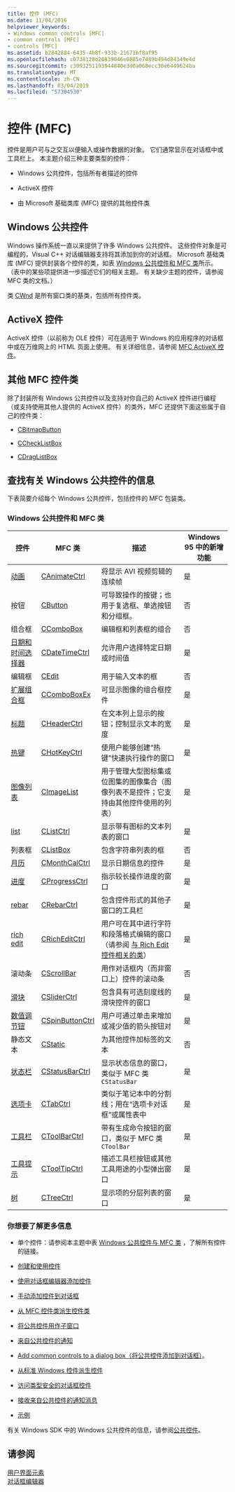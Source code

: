 ```yaml
---
title: 控件 (MFC)
ms.date: 11/04/2016
helpviewer_keywords:
- Windows common controls [MFC]
- common controls [MFC]
- controls [MFC]
ms.assetid: b2842884-6435-4b8f-933b-21671bf8af95
ms.openlocfilehash: c0738128d20839046e0885e7489b494d84349e4d
ms.sourcegitcommit: c3093251193944840e3d0a068ecc30e6449624ba
ms.translationtype: MT
ms.contentlocale: zh-CN
ms.lasthandoff: 03/04/2019
ms.locfileid: "57304530"
---
```

# <a name="controls-mfc"></a>控件 (MFC)

控件是用户可与之交互以便输入或操作数据的对象。 它们通常显示在对话框中或工具栏上。 本主题介绍三种主要类型的控件：

- Windows 公共控件，包括所有者描述的控件

- ActiveX 控件

- 由 Microsoft 基础类库 (MFC) 提供的其他控件类

## <a name="windows-common-controls"></a>Windows 公共控件

Windows 操作系统一直以来提供了许多 Windows 公共控件。 这些控件对象是可编程的，Visual C++ 对话编辑器支持将其添加到你的对话框。 Microsoft 基础类库 (MFC) 提供封装各个控件的类，如表 [Windows 公共控件和 MFC 类](#_core_windows_common_controls_and_mfc_classes)所示。 （表中的某些项提供进一步描述它们的相关主题。 有关缺少主题的控件，请参阅 MFC 类的文档。）

类 [CWnd](../mfc/reference/cwnd-class.md) 是所有窗口类的基类，包括所有控件类。

## <a name="activex-controls"></a>ActiveX 控件

ActiveX 控件（以前称为 OLE 控件）可在适用于 Windows 的应用程序的对话框中或在万维网上的 HTML 页面上使用。 有关详细信息，请参阅 [MFC ActiveX 控件](../mfc/mfc-activex-controls.md)。

## <a name="other-mfc-control-classes"></a>其他 MFC 控件类

除了封装所有 Windows 公共控件以及支持对你自己的 ActiveX 控件进行编程（或支持使用其他人提供的 ActiveX 控件）的类外，MFC 还提供下面这些属于自己的控件类：

- [CBitmapButton](../mfc/reference/cbitmapbutton-class.md)

- [CCheckListBox](../mfc/reference/cchecklistbox-class.md)

- [CDragListBox](../mfc/reference/cdraglistbox-class.md)

##  <a name="_core_finding_information_about_windows_common_controls"></a> 查找有关 Windows 公共控件的信息

下表简要介绍每个 Windows 公共控件，包括控件的 MFC 包装类。

### <a name="_core_windows_common_controls_and_mfc_classes"></a>  Windows 公共控件和 MFC 类

|控件|MFC 类|描述|Windows 95 中的新增功能|
|-------------|---------------|-----------------|------------------------|
|[动画](../mfc/using-canimatectrl.md)|[CAnimateCtrl](../mfc/reference/canimatectrl-class.md)|将显示 AVI 视频剪辑的连续帧|是|
|按钮|[CButton](../mfc/reference/cbutton-class.md)|可导致操作的按键；也用于复选框、单选按钮和分组框。|否|
|组合框|[CComboBox](../mfc/reference/ccombobox-class.md)|编辑框和列表框的组合|否|
|[日期和时间选择器](../mfc/using-cdatetimectrl.md)|[CDateTimeCtrl](../mfc/reference/cdatetimectrl-class.md)|允许用户选择特定日期或时间值|是|
|编辑框|[CEdit](../mfc/reference/cedit-class.md)|用于输入文本的框|否|
|[扩展组合框](../mfc/using-ccomboboxex.md)|[CComboBoxEx](../mfc/reference/ccomboboxex-class.md)|可显示图像的组合框控件|是|
|[标题](../mfc/using-cheaderctrl.md)|[CHeaderCtrl](../mfc/reference/cheaderctrl-class.md)|在文本列上显示的按钮；控制显示文本的宽度|是|
|[热键](../mfc/using-chotkeyctrl.md)|[CHotKeyCtrl](../mfc/reference/chotkeyctrl-class.md)|使用户能够创建“热键”快速执行操作的窗口|是|
|[图像列表](../mfc/using-cimagelist.md)|[CImageList](../mfc/reference/cimagelist-class.md)|用于管理大型图标集或位图集的图像集合（图像列表不是控件；它支持由其他控件使用的列表）|是|
|[list](../mfc/using-clistctrl.md)|[CListCtrl](../mfc/reference/clistctrl-class.md)|显示带有图标的文本列表的窗口|是|
|列表框|[CListBox](../mfc/reference/clistbox-class.md)|包含字符串列表的框|否|
|[月历](../mfc/using-cmonthcalctrl.md)|[CMonthCalCtrl](../mfc/reference/cmonthcalctrl-class.md)|显示日期信息的控件|是|
|[进度](../mfc/using-cprogressctrl.md)|[CProgressCtrl](../mfc/reference/cprogressctrl-class.md)|指示较长操作进度的窗口|是|
|[rebar](../mfc/using-crebarctrl.md)|[CRebarCtrl](../mfc/reference/crebarctrl-class.md)|包含控件形式的其他子窗口的工具栏|是|
|[rich edit](../mfc/using-cricheditctrl.md)|[CRichEditCtrl](../mfc/reference/cricheditctrl-class.md)|用户可在其中进行字符和段落格式编辑的窗口（请参阅 [与 Rich Edit 控件相关的类](../mfc/classes-related-to-rich-edit-controls.md)）|是|
|滚动条|[CScrollBar](../mfc/reference/cscrollbar-class.md)|用作对话框内（而非窗口上）控件的滚动条|否|
|[滑块](../mfc/using-csliderctrl.md)|[CSliderCtrl](../mfc/reference/csliderctrl-class.md)|包含具有可选刻度线的滑块控件的窗口|是|
|[数值调节钮](../mfc/using-cspinbuttonctrl.md)|[CSpinButtonCtrl](../mfc/reference/cspinbuttonctrl-class.md)|用户可通过单击来增加或减少值的箭头按钮对|是|
|静态文本|[CStatic](../mfc/reference/cstatic-class.md)|为其他控件加标签的文本|否|
|[状态栏](../mfc/using-cstatusbarctrl.md)|[CStatusBarCtrl](../mfc/reference/cstatusbarctrl-class.md)|显示状态信息的窗口，类似于 MFC 类 `CStatusBar`|是|
|[选项卡](../mfc/using-ctabctrl.md)|[CTabCtrl](../mfc/reference/ctabctrl-class.md)|类似于笔记本中的分割线；用在“选项卡对话框”或属性表中|是|
|[工具栏](../mfc/using-ctoolbarctrl.md)|[CToolBarCtrl](../mfc/reference/ctoolbarctrl-class.md)|带有生成命令按钮的窗口，类似于 MFC 类 `CToolBar`|是|
|[工具提示](../mfc/using-ctooltipctrl.md)|[CToolTipCtrl](../mfc/reference/ctooltipctrl-class.md)|描述工具栏按钮或其他工具用途的小型弹出窗口|是|
|[树](../mfc/using-ctreectrl.md)|[CTreeCtrl](../mfc/reference/ctreectrl-class.md)|显示项的分层列表的窗口|是|

### <a name="what-do-you-want-to-know-more-about"></a>你想要了解更多信息

- 单个控件：请参阅本主题中表 [Windows 公共控件与 MFC 类](#_core_windows_common_controls_and_mfc_classes) ，了解所有控件的链接。

- [创建和使用控件](../mfc/making-and-using-controls.md)

- [使用对话框编辑器添加控件](../mfc/using-the-dialog-editor-to-add-controls.md)

- [手动添加控件到对话框](../mfc/adding-controls-by-hand.md)

- [从 MFC 控件类派生控件类](../mfc/deriving-controls-from-a-standard-control.md)

- [将公共控件用作子窗口](../mfc/using-a-common-control-as-a-child-window.md)

- [来自公共控件的通知](../mfc/receiving-notification-from-common-controls.md)

- [Add common controls to a dialog box（将公共控件添加到对话框）](../mfc/using-common-controls-in-a-dialog-box.md)。

- [从标准 Windows 控件派生控件](../mfc/deriving-controls-from-a-standard-control.md)

- [访问类型安全的对话框控件](../mfc/type-safe-access-to-controls-in-a-dialog-box.md)

- [接收来自公共控件的通知消息](../mfc/receiving-notification-from-common-controls.md)

- [示例](../mfc/common-control-sample-list.md)

有关 Windows SDK 中的 Windows 公共控件的信息，请参阅[公共控件](/windows/desktop/Controls/common-controls-intro)。

## <a name="see-also"></a>请参阅

[用户界面元素](../mfc/user-interface-elements-mfc.md)<br/>
[对话框编辑器](../windows/dialog-editor.md)
